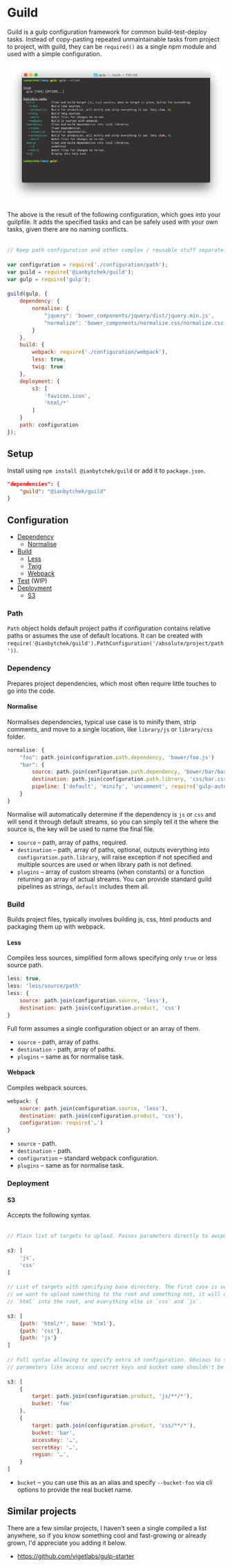 # Guild

Guild is a gulp configuration framework for common build-test-deploy tasks. Instead of copy-pasting repeated unmaintainable tasks from project to project, with guild, they can be `required()` as a single npm module and used with a simple configuration.

<div align="center"><img src="./documentation/asset/screenshot.png"></div>

The above is the result of the following configuration, which goes into your guilpfile. It adds the specified tasks and can be safely used with your own tasks, given there are no naming conflicts.

```js

// Keep path configuration and other complex / reusable stuff separately.

var configuration = require('./configuration/path');
var guild = require('@ianbytchek/guild');
var gulp = require('gulp');

guild(gulp, {
    dependency: {
        normalise: {
            "jquery": 'bower_components/jquery/dist/jquery.min.js',
            "normalize": 'bower_components/normalize.css/normalize.css'
        }
    },
    build: {
        webpack: require('./configuration/webpack'),
        less: true,
        twig: true
    },
    deployment: {
        s3: [
            'favicon.icon',
            'html/*'
        ]
    }
    path: configuration
});
```

## Setup

Install using `npm install @ianbytchek/guild` or add it to `package.json`.

```json
"dependencies": {
    "guild": "@ianbytchek/guild"
}
```

## Configuration

- [Dependency](#dependency)
    - [Normalise](#normalise)
- [Build](#build)
    - [Less](#less)
    - [Twig](#twig)
    - [Webpack](#webpack)
- [Test](#) (WIP)
- [Deployment](#deployment)
    - [S3](#s3)

### Path

`Path` object holds default project paths if configuration contains relative paths or assumes the use of default locations. It can be created with `require('@ianbytchek/guild').PathConfiguration('/absolute/project/path'))`.

### Dependency

Prepares project dependencies, which most often require little touches to go into the code.

#### Normalise

Normalises dependencies, typical use case is to minify them, strip comments, and move to a single location, like `library/js` or `library/css` folder.

```js
normalise: {
    "foo": path.join(configuration.path.dependency, 'bower/foo.js')
    "bar": {
        source: path.join(configuration.path.dependency, 'bower/bar/bar.css'),
        destination: path.join(configuration.path.library, 'css/bar.css'),
        pipeline: ['default', 'minify', 'uncomment', require('gulp-autoprefixer')]
    }
}
```

Normalise will automatically determine if the dependency is `js` or `css` and will send it through default streams, so you can simply tell it the where the source is, the key will be used to name the final file.

- `source` – path, array of paths, required.
- `destination` – path, array of paths, optional, outputs everything into `configuration.path.library`, will raise exception if not specified and multiple sources are used or when library path is not defined.
- `plugins` – array of custom streams (when constants) or a function returning an array of actual streams. You can provide standard guild pipelines as strings, `default` includes them all.

### Build

Builds project files, typically involves building js, css, html products and packaging them up with webpack.

#### Less

Compiles less sources, simplified form allows specifying only `true` or less source path.

```js
less: true,
less: 'less/source/path'
less: {
    source: path.join(configuration.source, 'less'),
    destination: path.join(configuration.product, 'css')
}
```

Full form assumes a single configuration object or an array of them.

- `source` - path, array of paths.
- `destination` - path, array of paths.
- `plugins` – same as for normalise task.

#### Webpack

Compiles webpack sources.

```js
webpack: {
    source: path.join(configuration.source, 'less'),
    destination: path.join(configuration.product, 'css'),
    configuration: require('…')
}
```

- `source` - path.
- `destination` - path.
- `configuration` – standard webpack configuration.
- `plugins` – same as for normalise task.

### Deployment

#### S3

Accepts the following syntax.

```js

// Plain list of targets to upload. Passes parameters directly to awspublish.

s3: [
    'js',
    'css'
]

// List of targets with specifying base directory. The first case is very typical when
// we want to upload something to the root and something not, it will copy contents of
// `html` into the root, and everything else in `css` and `js`.

s3: [
    {path: 'html/*', base: 'html'},
    {path: 'css'},
    {path: 'js'}
]

// Full syntax allowing to specify extra s3 configuration. Obvious to state that sensitive
// parameters like access and secret keys and bucket name shouldn't be stored in open.

s3: [
    {
        target: path.join(configuration.product, 'js/**/*'),
        bucket: 'foo'
    },
    {
        target: path.join(configuration.product, 'css/**/*'),
        bucket: 'bar',
        accessKey: '…',
        secretKey: '…',
        region: '…',
    }
]
```

- `bucket` – you can use this as an alias and specify `--bucket-foo` via cli options to provide the real bucket name.

## Similar projects

There are a few similar projects, I haven't seen a single compiled a list anywhere, so if you know something cool and fast-growing or already grown, I'd appreciate you adding it below.

- https://github.com/vigetlabs/gulp-starter
